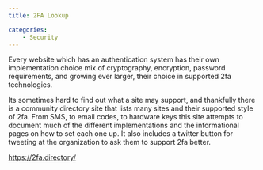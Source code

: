 ```yaml
---
title: 2FA Lookup

categories:
    - Security
---
```


Every website which has an authentication system has their own implementation choice mix of cryptography, encryption, password requirements, and growing ever larger, their choice in supported 2fa technologies.

Its sometimes hard to find out what a site may support, and thankfully there is a community directory site that lists many sites and their supported style of 2fa. From SMS, to email codes, to hardware keys this site attempts to document much of the different implementations and the informational pages on how to set each one up. It also includes a twitter button for tweeting at the organization to ask them to support 2fa better.

https://2fa.directory/